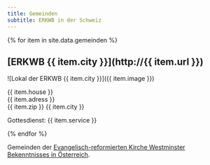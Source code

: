 ```yaml
---
title: Gemeinden
subtitle: ERKWB in der Schweiz
---
```


{% for item in site.data.gemeinden %}

## [ERKWB {{ item.city }}](http://{{ item.url }})

![Lokal der ERKWB {{ item.city }}]({{ item.image }})

{{ item.house }}<br />
{{ item.adress }}<br />
{{ item.zip }} {{ item.city }}

Gottesdienst: {{ item.service }}

{% endfor %}

Gemeinden der [Evangelisch-reformierten Kirche Westminster Bekenntnisses in Österreich](http:www.reformiert.at).
